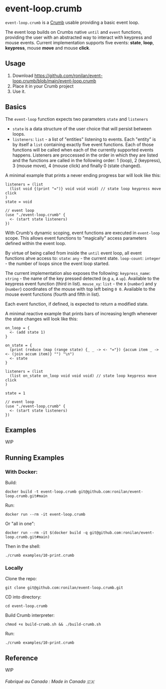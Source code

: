# event-loop.crumb

`event-loop.crumb` is a [Crumb](https://github.com/liam-ilan/crumb) usable providing a basic event loop.

The event loop builds on Crumbs native `until` and `event` functions, providing the user with an abstracted way to interact with keypress and mouse events. Current implementation supports five events: **state**, **loop**, **keypress**, mouse **move** and mouse **click**.

## Usage

1. Download https://github.com/ronilan/event-loop.crumb/blob/main/event-loop.crumb
2. Place it in your Crumb project
3. Use it.

## Basics

The `event-loop` function expects two parameters `state` and `listeners`
- `state` is a data structure of the user choice that will persist between loops.
- `listeners`: `list` - a list of "entities" listening to events. Each "entity" is by itself a `list` containing exactly five event functions. Each of those functions will be called when each of the currently supported events happens. Listeners are proccessed in the order in which they are listed and the functions are called in the following order: 1 (loop), 2 (keypress), 3 (mouse move), 4 (mouse click) and finally 0 (state changed).

A minimal example that prints a never ending progress bar will look like this:
```
listeners = (list 
  (list void {(print "=")} void void void) // state loop keypress move click
)
state = void

// event loop
(use "./event-loop.crumb" {
  <- (start state listeners)
})
```

With Crumb's dynamic scoping, event functions are executed in `event-loop` scope. This allows event functions to "magically" access parameters defined within the event loop.

By virtue of being called from inside the `until` event loop, all event functions ahve access to:
`state`: `any` - the current state.
`loop-count`: `integer` - the number of loops since the event loop started.

The current implementation also exposes the following:
`keypress_name`: `string` - the name of the key pressed detected (e.g `a`, `A` `up`). Available to the keypress event function (third in list).
`mouse_xy`: `list` - the x (`number`) and y (`number`) coordinates  of the mouse with top left being `0 0`. Available to the mouse event functions (fourth and fifth in list).

Each event function, if defined, is expected to return a modified state.

A minimal reactive example that prints bars of increasing length whenever the state changes will look like this:

```
on_loop = { 
  <- (add state 1)
}

on_state = {
  (print (reduce (map (range state) {_ _ -> <- "="}) {accum item _ -> <- (join accum item)} "") "\n")
  <- state
}

listeners = (list 
  (list on_state on_loop void void void) // state loop keypress move click
)

state = 1

// event loop
(use "./event-loop.crumb" {
  <- (start state listeners)
})
```

## Examples

WIP

## Running Examples

### With Docker:

Build: 
```
docker build -t event-loop.crumb git@github.com:ronilan/event-loop.crumb.git#main
```
Run: 
```
docker run --rm -it event-loop.crumb
```

Or "all in one": 
```
docker run --rm -it $(docker build -q git@github.com:ronilan/event-loop.crumb.git#main)
```

Then in the shell: 
```
./crumb examples/10-print.crumb
```

### Locally

Clone the repo: 
```
git clone git@github.com:ronilan/event-loop.crumb.git
```

CD into directory: 
```
cd event-loop.crumb
```

Build Crumb interpreter: 
```
chmod +x build-crumb.sh && ./build-crumb.sh
```

Run:
```
./crumb examples/10-print.crumb
```

## Reference 

WIP

###### Fabriqué au Canada : Made in Canada 🇨🇦

